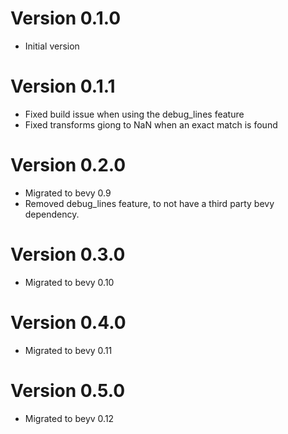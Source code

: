 # Version 0.1.0
- Initial version

# Version 0.1.1
- Fixed build issue when using the debug_lines feature
- Fixed transforms giong to NaN when an exact match is found

# Version 0.2.0
- Migrated to bevy 0.9
- Removed debug_lines feature, to not have a third party bevy dependency.

# Version 0.3.0
- Migrated to bevy 0.10

# Version 0.4.0
- Migrated to bevy 0.11

# Version 0.5.0
- Migrated to beyv 0.12
